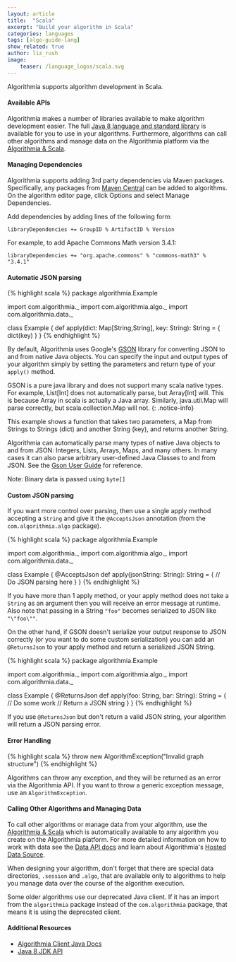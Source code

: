 ```yaml
---
layout: article
title:  "Scala"
excerpt: "Build your algorithm in Scala"
categories: languages
tags: [algo-guide-lang]
show_related: true
author: liz_rush
image:
    teaser: /language_logos/scala.svg
---
```


Algorithmia supports algorithm development in Scala.

#### Available APIs

Algorithmia makes a number of libraries available to make algorithm development easier.
The full <a href="http://docs.oracle.com/javase/8/docs/technotes/guides/language/index.html">Java 8 language and standard library</a>
is available for you to use in your algorithms. Furthermore, algorithms can call other algorithms and manage data on the Algorithmia platform
via the <a href="http://developers.algorithmia.com/application-development/client-guides/scala/">Algorithmia & Scala</a>.

#### Managing Dependencies

Algorithmia supports adding 3rd party dependencies via Maven packages. Specifically, any packages from <a href="http://search.maven.org/">Maven Central</a> can be added to algorithms.
On the algorithm editor page, click Options and select Manage Dependencies.

Add dependencies by adding lines of the following form:

`libraryDependencies += GroupID % ArtifactID % Version`

For example, to add Apache Commons Math version 3.4.1:

`libraryDependencies += "org.apache.commons" % "commons-math3" % "3.4.1"`

#### Automatic JSON parsing

{% highlight scala %}
package algorithmia.Example

import com.algorithmia._
import com.algorithmia.algo._
import com.algorithmia.data._

class Example {
  def apply(dict: Map[String,String], key: String): String = {
    dict(key)
  }
}
{% endhighlight %}

By default, Algorithmia uses Google's [GSON](https://code.google.com/p/google-gson/) library for converting JSON to and from native Java objects. You can specify the input and output types of your algorithm simply by setting the parameters and return type of your `apply()` method.

GSON is a pure java library and does not support many scala native types. For example, List[Int] does not automatically parse, but Array[Int] will. This is because Array in scala is actually a Java array. Similarly, java.util.Map will parse correctly, but scala.collection.Map will not.
{: .notice-info}

This example shows a function that takes two parameters, a Map from Strings to Strings (dict) and another String (key), and returns another String.

Algorithmia can automatically parse many types of native Java objects to and from JSON: Integers, Lists, Arrays, Maps, and many others. In many cases it can also parse arbitrary user-defined Java Classes to and from JSON. See the [Gson User Guide](https://sites.google.com/site/gson/gson-user-guide) for reference.

<aside class="notice">
  Note: Binary data is passed using <code>byte[]</code>
</aside>

#### Custom JSON parsing
If you want more control over parsing, then use a single apply method accepting a <code>String</code> and give it the <code>@AcceptsJson</code> annotation (from the <code>com.algorithmia.algo</code> package).

{% highlight scala %}
package algorithmia.Example

import com.algorithmia._
import com.algorithmia.algo._
import com.algorithmia.data._

class Example {
  @AcceptsJson
  def apply(jsonString: String): String = {
    // Do JSON parsing here
  }
}
{% endhighlight %}

<aside class="class">
If you have more than 1 apply method, or your apply method does not take a <code>String</code> as an argument then you will receive an error message at runtime.  Also note that passing in a String <code>"foo"</code> becomes serialized to JSON like <code>"\"foo\""</code>.
</aside>

On the other hand, if GSON doesn't serialize your output response to JSON correctly (or you want to do some custom serialization) you can add an <code>@ReturnsJson</code> to your apply method and return a serialized JSON String.

{% highlight scala %}
package algorithmia.Example

import com.algorithmia._
import com.algorithmia.algo._
import com.algorithmia.data._

class Example {
  @ReturnsJson
  def apply(foo: String, bar: String): String = {
    // Do some work
    // Return a JSON string
  }
}
{% endhighlight %}

<aside class="notice">
If you use <code>@ReturnsJson</code> but don't return a valid JSON string, your algorithm will return a JSON parsing error.
</aside>

#### Error Handling

{% highlight scala %}
throw new AlgorithmException("Invalid graph structure")
{% endhighlight %}

Algorithms can throw any exception, and they will be returned as an error via the Algorithmia API. If you want to throw a generic exception message, use an `AlgorithmException`.

#### Calling Other Algorithms and Managing Data

To call other algorithms or manage data from your algorithm, use the <a href="http://developers.algorithmia.com/application-development/client-guides/scala/">Algorithmia & Scala</a> which is automatically available to any algorithm you create on the Algorithmia platform. For more detailed information on how to work with data see the [Data API docs](http://docs.algorithmia.com/) and learn about Algorithmia's [Hosted Data Source](http://developers.algorithmia.com/developers/data/).

When designing your algorithm, don't forget that there are special data directories, `.session` and `.algo`, that are available only to algorithms to help you manage data over the course of the algorithm execution.

<aside class="warning">
Some older algorithms use our deprecated Java client. If it has an import from the <code>algorithmia</code> package instead of the <code>com.algorithmia</code> package, that means it is using the deprecated client.
</aside>


#### Additional Resources

* <a href="http://developers.algorithmia.com/clients/java/">Algorithmia Client Java Docs <i class="fa fa-external-link"></i></a>
* <a href="http://docs.oracle.com/javase/8/docs/api/">Java 8 JDK API</a>
